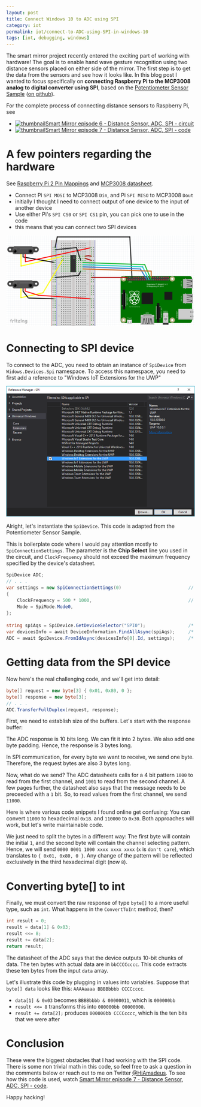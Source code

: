 ```yaml
---
layout: post
title: Connect Windows 10 to ADC using SPI
category: iot
permalink: iot/connect-to-ADC-using-SPI-in-windows-10
tags: [iot, debugging, windows]
---
```


The smart mirror project recently entered the exciting part of working with hardware! The goal is to enable hand wave gesture recognition using two distance sensors placed on either side of the mirror. The first step is to get the data from the sensors and see how it looks like. In this blog post I wanted to focus specifically on **connecting Raspberry Pi to the MCP3008 analog to digital converter using SPI**, based on the [Potentiometer Sensor Sample](https://ms-iot.github.io/content/en-US/win10/samples/Potentiometer.htm) ([on github](https://github.com/ms-iot/samples/tree/develop/PotentiometerSensor/CS)).

For the complete process of connecting distance sensors to Raspberry Pi, see

* [![thumbnail](http://i.ytimg.com/vi/4mIuIHNF3JA/default.jpg)Smart Mirror episode 6 - Distance Sensor, ADC, SPI - circuit](http://youtu.be/4mIuIHNF3JA)
* [![thumbnail](http://i.ytimg.com/vi/dbNHNvUq2So/default.jpg)Smart Mirror episode 7 - Distance Sensor, ADC, SPI - code](https://youtu.be/dbNHNvUq2So)

# A few pointers regarding the hardware

See [Raspberry Pi 2 Pin Mappings](https://ms-iot.github.io/content/en-US/win10/samples/PinMappingsRPi2.htm) and [MCP3008 datasheet](http://ww1.microchip.com/downloads/en/DeviceDoc/21295d.pdf). 
 
* Connect Pi `SPI MOSI` to MCP3008 `Din`, and Pi `SPI MISO` to MCP3008 `Dout`
 * initially I thought I need to connect output of one device to the input of another device
* Use either Pi's `SPI CS0` or `SPI CS1` pin, you can pick one to use in the code 
 * this means that you can connect two SPI devices

![circuit diagram](/blogData/connect-to-ADC-using-SPI-in-windows-10/circuit.png)

# Connecting to SPI device

To connect to the ADC, you need to obtain an instance of `SpiDevice` from `Widows.Devices.Spi` namespace. To access this namespace, you need to first add a reference to "Windows IoT Extensions for the UWP"

![adding a reference](/blogData/connect-to-ADC-using-SPI-in-windows-10/reference.png)

Alright, let's instantiate the `SpiDevice`. This code is adapted from the Potentiometer Sensor Sample.

This is boilerplate code where I would pay attention mostly to `SpiConnectionSettings`. The parameter is the **Chip Select** line you used in the circuit, and `ClockFrequency` should not exceed the maximum frequency specified by the device's datasheet.

```csharp
SpiDevice ADC;
// . . .
var settings = new SpiConnectionSettings(0)                         // Chip Select line 0
{
    ClockFrequency = 500 * 1000,                                    // Don't exceed 3.6 MHz
    Mode = SpiMode.Mode0,
};

string spiAqs = SpiDevice.GetDeviceSelector("SPI0");                /* Find the selector string for the SPI bus controller          */
var devicesInfo = await DeviceInformation.FindAllAsync(spiAqs);     /* Find the SPI bus controller device with our selector string  */
ADC = await SpiDevice.FromIdAsync(devicesInfo[0].Id, settings);     /* Create an SpiDevice with our bus controller and SPI settings */
```

# Getting data from the SPI device

Now here's the real challenging code, and we'll get into detail:

```csharp
byte[] request = new byte[3] { 0x01, 0x80, 0 };
byte[] response = new byte[3];
// . . .        
ADC.TransferFullDuplex(request, response);
```

First, we need to establish size of the buffers. Let's start with the response buffer: 

The ADC response is 10 bits long. We can fit it into 2 bytes. We also add one byte padding. Hence, the response is 3 bytes long.

In SPI communication, for every byte we want to receive, we send one byte. Therefore, the request bytes are also 3 bytes long.

Now, what do we send? The ADC datasheets calls for a 4 bit pattern `1000` to read from the first channel, and `1001` to read from the second channel.
A few pages further, the datasheet also says that the message needs to be preceeded with a `1` bit. So, to read values from the first channel, we send `11000`.

Here is where various code snippets I found online get confusing: You can convert `11000` to hexadecimal `0x18`. and `110000` to `0x30`. Both approaches will work, but let's write maintainable code. 

We just need to split the bytes in a different way: The first byte will contain the initial `1`, and the second byte will contain the channel selecting pattern. Hence, we will send `0000 0001 1000 xxxx xxxx xxxx` (`x` is `don't care`), which translates to `{ 0x01, 0x80, 0 }`. Any change of the pattern will be reflected exclusively in the third hexadecimal digit (now `8`).

# Converting byte[] to int

Finally, we must convert the raw response of type `byte[]` to a more useful type, such as `int`. What happens in the `ConvertToInt` method, then?

```csharp
int result = 0;
result = data[1] & 0x03;
result <<= 8;
result += data[2];
return result;
```

The datasheet of the ADC says that the device outputs 10-bit chunks of data. The ten bytes with actual data are in `bbCCCCcccc`. This code extracts these ten bytes from the input `data` array.

Let's illustrate this code by plugging in values into variables. Suppose that `byte[] data` looks like this: `AAAAaaaa BBBBbbbb CCCCcccc`.

* `data[1] & 0x03` becomes `BBBBbbbb & 00000011`, which is `000000bb`
* `result <<= 8` transforms this into `000000bb 00000000`. 
* `result += data[2];` produces `000000bb CCCCcccc`, which is the ten bits that we were after

# Conclusion

These were the biggest obstacles that I had working with the SPI code. There is some non trivial math in this code, so feel free to ask a question in the comments below or reach out to me on Twitter [@HiAmadeus](https://twitter.com/HiAmadeus). To see how this code is used, watch [Smart Mirror episode 7 - Distance Sensor, ADC, SPI - code](https://youtu.be/dbNHNvUq2So).

Happy hacking!
